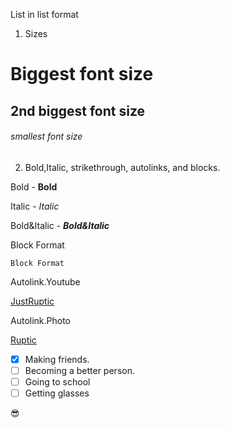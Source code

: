 























List in list format

1. Sizes
# Biggest font size 
## 2nd biggest font size
###### smallest font size
 
2. Bold,Italic, strikethrough, autolinks, and blocks.

Bold - **Bold**

Italic - *Italic*

Bold&Italic - ***Bold&Italic***

Block Format

```
Block Format
```

Autolink.Youtube

[JustRuptic](https://www.youtube.com/watch?v=BhHVS2fSZ-Y)

Autolink.Photo

[Ruptic](https://upload.wikimedia.org/wikipedia/commons/thumb/3/31/Purple_circle_100%25.svg/2048px-Purple_circle_100%25.svg.png)

- [x] Making friends.
- [ ] Becoming a better person.
- [ ] Going to school
- [ ] Getting glasses 

😎 
